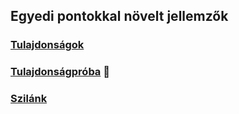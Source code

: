 ## Egyedi pontokkal növelt jellemzők

### [Tulajdonságok](017_01_tulajdonsagok.md)

### [Tulajdonságpróba](017_02_tulajdonsagproba.md) 🎲

### [Szilánk](017_03_szilank.md)
